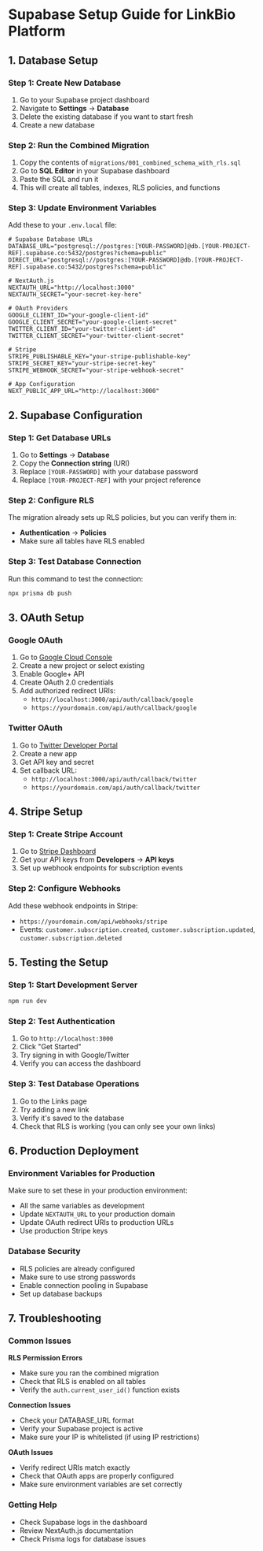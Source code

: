 # Supabase Setup Guide for LinkBio Platform

## 1. Database Setup

### Step 1: Create New Database
1. Go to your Supabase project dashboard
2. Navigate to **Settings** → **Database**
3. Delete the existing database if you want to start fresh
4. Create a new database

### Step 2: Run the Combined Migration
1. Copy the contents of `migrations/001_combined_schema_with_rls.sql`
2. Go to **SQL Editor** in your Supabase dashboard
3. Paste the SQL and run it
4. This will create all tables, indexes, RLS policies, and functions

### Step 3: Update Environment Variables
Add these to your `.env.local` file:

```env
# Supabase Database URLs
DATABASE_URL="postgresql://postgres:[YOUR-PASSWORD]@db.[YOUR-PROJECT-REF].supabase.co:5432/postgres?schema=public"
DIRECT_URL="postgresql://postgres:[YOUR-PASSWORD]@db.[YOUR-PROJECT-REF].supabase.co:5432/postgres?schema=public"

# NextAuth.js
NEXTAUTH_URL="http://localhost:3000"
NEXTAUTH_SECRET="your-secret-key-here"

# OAuth Providers
GOOGLE_CLIENT_ID="your-google-client-id"
GOOGLE_CLIENT_SECRET="your-google-client-secret"
TWITTER_CLIENT_ID="your-twitter-client-id"
TWITTER_CLIENT_SECRET="your-twitter-client-secret"

# Stripe
STRIPE_PUBLISHABLE_KEY="your-stripe-publishable-key"
STRIPE_SECRET_KEY="your-stripe-secret-key"
STRIPE_WEBHOOK_SECRET="your-stripe-webhook-secret"

# App Configuration
NEXT_PUBLIC_APP_URL="http://localhost:3000"
```

## 2. Supabase Configuration

### Step 1: Get Database URLs
1. Go to **Settings** → **Database**
2. Copy the **Connection string** (URI)
3. Replace `[YOUR-PASSWORD]` with your database password
4. Replace `[YOUR-PROJECT-REF]` with your project reference

### Step 2: Configure RLS
The migration already sets up RLS policies, but you can verify them in:
- **Authentication** → **Policies**
- Make sure all tables have RLS enabled

### Step 3: Test Database Connection
Run this command to test the connection:

```bash
npx prisma db push
```

## 3. OAuth Setup

### Google OAuth
1. Go to [Google Cloud Console](https://console.cloud.google.com/)
2. Create a new project or select existing
3. Enable Google+ API
4. Create OAuth 2.0 credentials
5. Add authorized redirect URIs:
   - `http://localhost:3000/api/auth/callback/google`
   - `https://yourdomain.com/api/auth/callback/google`

### Twitter OAuth
1. Go to [Twitter Developer Portal](https://developer.twitter.com/)
2. Create a new app
3. Get API key and secret
4. Set callback URL:
   - `http://localhost:3000/api/auth/callback/twitter`
   - `https://yourdomain.com/api/auth/callback/twitter`

## 4. Stripe Setup

### Step 1: Create Stripe Account
1. Go to [Stripe Dashboard](https://dashboard.stripe.com/)
2. Get your API keys from **Developers** → **API keys**
3. Set up webhook endpoints for subscription events

### Step 2: Configure Webhooks
Add these webhook endpoints in Stripe:
- `https://yourdomain.com/api/webhooks/stripe`
- Events: `customer.subscription.created`, `customer.subscription.updated`, `customer.subscription.deleted`

## 5. Testing the Setup

### Step 1: Start Development Server
```bash
npm run dev
```

### Step 2: Test Authentication
1. Go to `http://localhost:3000`
2. Click "Get Started"
3. Try signing in with Google/Twitter
4. Verify you can access the dashboard

### Step 3: Test Database Operations
1. Go to the Links page
2. Try adding a new link
3. Verify it's saved to the database
4. Check that RLS is working (you can only see your own links)

## 6. Production Deployment

### Environment Variables for Production
Make sure to set these in your production environment:
- All the same variables as development
- Update `NEXTAUTH_URL` to your production domain
- Update OAuth redirect URIs to production URLs
- Use production Stripe keys

### Database Security
- RLS policies are already configured
- Make sure to use strong passwords
- Enable connection pooling in Supabase
- Set up database backups

## 7. Troubleshooting

### Common Issues

**RLS Permission Errors**
- Make sure you ran the combined migration
- Check that RLS is enabled on all tables
- Verify the `auth.current_user_id()` function exists

**Connection Issues**
- Check your DATABASE_URL format
- Verify your Supabase project is active
- Make sure your IP is whitelisted (if using IP restrictions)

**OAuth Issues**
- Verify redirect URIs match exactly
- Check that OAuth apps are properly configured
- Make sure environment variables are set correctly

### Getting Help
- Check Supabase logs in the dashboard
- Review NextAuth.js documentation
- Check Prisma logs for database issues
